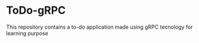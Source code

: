 # ToDo-gRPC
This repository contains a to-do application made using gRPC tecnology for learning purpose 
